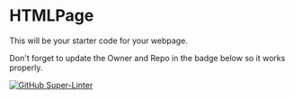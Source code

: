 # HTMLPage

This will be your starter code for your webpage.

Don't forget to update the Owner and Repo in the badge below so it works properly.

[![GitHub Super-Linter](https://github.com/<RahulS416>/<html-page-RahulS416>/workflows/Lint%20Code%20Base/badge.svg)](https://github.com/marketplace/actions/super-linter)
